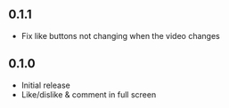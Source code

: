 ## 0.1.1

-   Fix like buttons not changing when the video changes

## 0.1.0

-   Initial release
-   Like/dislike & comment in full screen
